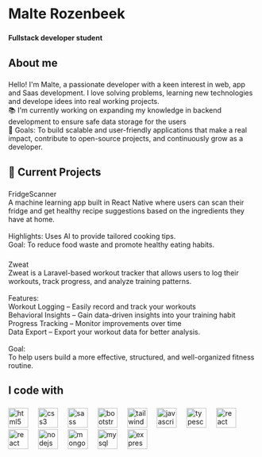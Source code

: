 <h1 align="left">Malte Rozenbeek</h1>

###

<h4 align="left">Fullstack developer student</h4>

###

<h2 align="left">About me</h2>

###

<p align="left">Hello! I'm Malte, a passionate developer with a keen interest in web, app and Saas development. I love solving problems, learning new technologies and develope idees into real working projects. <br>📚 I'm currently working on expanding my knowledge in backend development to ensure safe data storage for the users <br>🎯 Goals: To build scalable and user-friendly applications that make a real impact, contribute to open-source projects, and continuously grow as a developer.</p>

###

<h2 align="left">🚀 Current Projects</h2>

###

<p align="left">FridgeScanner<br>A machine learning app built in React Native where users can scan their fridge and get healthy recipe suggestions based on the ingredients they have at home.<br><br>Highlights: Uses AI to provide tailored cooking tips.<br>Goal: To reduce food waste and promote healthy eating habits.</p>

###

<p align="left">Zweat<br>Zweat is a Laravel-based workout tracker that allows users to log their workouts, track progress, and analyze training patterns.<br><br>Features: 
  <br>Workout Logging – Easily record and track your workouts 
  <br>Behavioral Insights – Gain data-driven insights into your training habit 
  <br>Progress Tracking – Monitor improvements over time 
  <br>Data Export – Export your workout data for better analysis.
  <br>
  <br>Goal:
  <br>To help users build a more effective, structured, and well-organized fitness routine.
</p>

###

<h2 align="left">I code with</h2>

###

<div align="left">
  <img src="https://cdn.jsdelivr.net/gh/devicons/devicon/icons/html5/html5-original.svg" height="40" alt="html5 logo" />
  <img width="12" />
  <img src="https://cdn.jsdelivr.net/gh/devicons/devicon/icons/css3/css3-original.svg" height="40" alt="css3 logo" />
  <img width="12" />
  <img src="https://cdn.jsdelivr.net/gh/devicons/devicon/icons/sass/sass-original.svg" height="40" alt="sass logo" />
  <img width="12" />
  <img src="https://cdn.jsdelivr.net/gh/devicons/devicon/icons/bootstrap/bootstrap-original.svg" height="40" alt="bootstrap logo" />
  <img width="12" />
  <img src="https://cdn.jsdelivr.net/gh/devicons/devicon/icons/tailwindcss/tailwindcss-original-wordmark.svg" height="40" alt="tailwindcss logo" />
  <img width="12" />
  <img src="https://cdn.jsdelivr.net/gh/devicons/devicon/icons/javascript/javascript-original.svg" height="40" alt="javascript logo" />
  <img width="12" />
  <img src="https://cdn.jsdelivr.net/gh/devicons/devicon/icons/typescript/typescript-original.svg" height="40" alt="typescript logo" />
  <img width="12" />
  <img src="https://cdn.jsdelivr.net/gh/devicons/devicon/icons/react/react-original.svg" height="40" alt="react logo" />
  <img width="12" />
  <img src="https://neurosys.com/wp-content/uploads/2021/10/react-native-1.svg" height="40" alt="react native logo" />
  <img width="12" />
  <img src="https://cdn.jsdelivr.net/gh/devicons/devicon/icons/nodejs/nodejs-original.svg" height="40" alt="nodejs logo" />
  <img width="12" />
  <img src="https://cdn.jsdelivr.net/gh/devicons/devicon/icons/mongodb/mongodb-original.svg" height="40" alt="mongodb logo" />
  <img width="12" />
  <img src="https://cdn.jsdelivr.net/gh/devicons/devicon/icons/mysql/mysql-original.svg" height="40" alt="mysql logo" />
  <img width="12" />
  <img src="https://images.credly.com/images/1c2c86e1-16ce-4e4d-a425-d1ac96bb026d/express.png" height="40" alt="express logo" />
</div>
